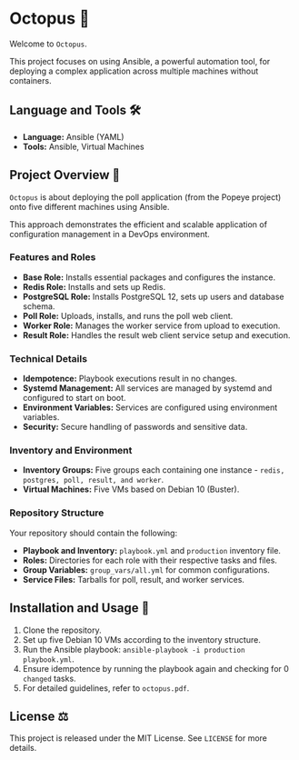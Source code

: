 # Octopus 🐙

Welcome to `Octopus`.

This project focuses on using Ansible, a powerful automation tool, for deploying a complex application across multiple machines without containers.

## Language and Tools 🛠️

- **Language:** Ansible (YAML)
- **Tools:** Ansible, Virtual Machines

## Project Overview 🔎

`Octopus` is about deploying the poll application (from the Popeye project) onto five different machines using Ansible.

This approach demonstrates the efficient and scalable application of configuration management in a DevOps environment.

### Features and Roles

- **Base Role:** Installs essential packages and configures the instance.
- **Redis Role:** Installs and sets up Redis.
- **PostgreSQL Role:** Installs PostgreSQL 12, sets up users and database schema.
- **Poll Role:** Uploads, installs, and runs the poll web client.
- **Worker Role:** Manages the worker service from upload to execution.
- **Result Role:** Handles the result web client service setup and execution.

### Technical Details

- **Idempotence:** Playbook executions result in no changes.
- **Systemd Management:** All services are managed by systemd and configured to start on boot.
- **Environment Variables:** Services are configured using environment variables.
- **Security:** Secure handling of passwords and sensitive data.

### Inventory and Environment

- **Inventory Groups:** Five groups each containing one instance - `redis, postgres, poll, result, and worker`.
- **Virtual Machines:** Five VMs based on Debian 10 (Buster).

### Repository Structure

Your repository should contain the following:

- **Playbook and Inventory:** `playbook.yml` and `production` inventory file.
- **Roles:** Directories for each role with their respective tasks and files.
- **Group Variables:** `group_vars/all.yml` for common configurations.
- **Service Files:** Tarballs for poll, result, and worker services.

## Installation and Usage 💾

1. Clone the repository.
2. Set up five Debian 10 VMs according to the inventory structure.
3. Run the Ansible playbook: `ansible-playbook -i production playbook.yml`.
4. Ensure idempotence by running the playbook again and checking for 0 `changed` tasks.
5. For detailed guidelines, refer to `octopus.pdf`.

## License ⚖️

This project is released under the MIT License. See `LICENSE` for more details.
